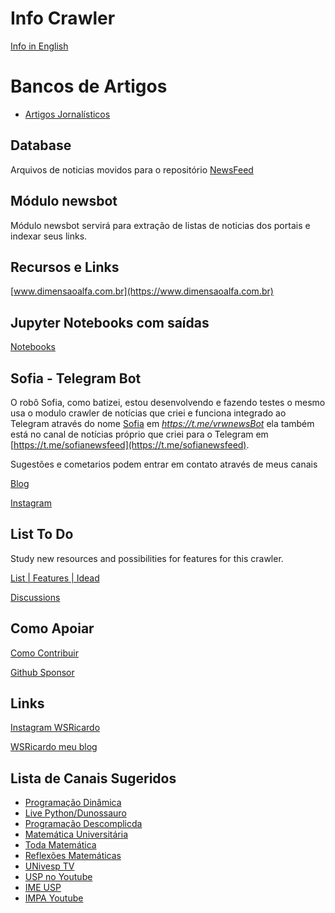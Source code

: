 # Info Crawler

[Info in English](README-en.md)


# Bancos de Artigos

- [Artigos Jornalísticos](https://github.com/wsricardo/news-crawler/tree/main/database)

## Database

Arquivos de noticias movidos para o repositório [NewsFeed](https://github.com/wsricardo/newsfeed)

## Módulo newsbot


Módulo newsbot servirá para extração de listas de noticias dos portais e indexar seus links.

## Recursos e Links

[www.dimensaoalfa.com.br](https://www.dimensaoalfa.com.br)

## Jupyter Notebooks com saídas

[Notebooks](https://github.com/wsricardo/news-crawler/blob/main/doc/CrawlerDeNoticias.md)

## Sofia - Telegram Bot

O robô Sofia, como batizei, estou desenvolvendo e fazendo testes o mesmo usa o modulo crawler de notícias que criei e funciona integrado ao Telegram através do nome [Sofia](https://t.me/vrwnewsBot)  em _https://t.me/vrwnewsBot_ ela também está no canal de notícias próprio que criei para o Telegram em [https://t.me/sofianewsfeed](https://t.me/sofianewsfeed).

Sugestões e cometarios podem entrar em contato através de meus canais

[Blog](https://wsricardo.blogspot.com)

[Instagram](https://www.instagram.com/wsricardo22/)


## List To Do

Study new resources and possibilities for features for this crawler.

[List | Features | Idead](https://github.com/wsricardo/news-crawler/blob/main/listtodo.md)

[Discussions](https://github.com/wsricardo/news-crawler/discussions)

## Como Apoiar

[Como Contribuir](https://wsricardo.blogspot.com/2023/05/como-contribuir.html)

[Github Sponsor](https://github.com/sponsors/wsricardo)

## Links

[Instagram WSRicardo](https://www.instagram.com/wsricardo22)

[WSRicardo meu blog](https://wsricardo.blogspot.com)

## Lista de Canais Sugeridos

* [Programação Dinâmica](https://www.youtube.com/c/Programa%C3%A7%C3%A3oDin%C3%A2mica)
* [Live Python/Dunossauro](https://www.youtube.com/@Dunossauro)
* [Programação Descomplicda](https://www.youtube.com/user/progdescomplicada)
* [Matemática Universitária](https://www.youtube.com/c/Matem%C3%A1ticaUniversit%C3%A1riaProfRenan)
* [Toda Matemática](https://www.youtube.com/c/GustavoViegascurso)
* [Reflexões Matemáticas](https://www.youtube.com/c/Reflex%C3%B5esMatem%C3%A1ticasDrDilbertoJ%C3%BAnior)
* [UNivesp TV](https://www.youtube.com/user/univesptv)
* [USP no Youtube](https://www.youtube.com/c/CanalUSP)
* [IME USP](https://www.ime.usp.br/)
* [IMPA Youtube](https://www.youtube.com/c/impabr)

